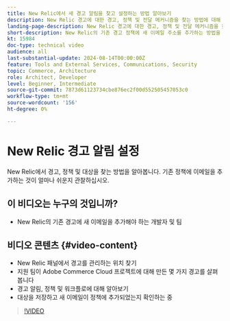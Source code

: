 ```yaml
---
title: New Relic에서 새 경고 알림을 찾고 설정하는 방법 알아보기
description: New Relic 경고에 대한 경고, 정책 및 전달 메커니즘을 찾는 방법에 대해 알아봅니다
landing-page-description: New Relic 경고에 대한 경고, 정책 및 전달 메커니즘을 찾는 방법에 대해 알아봅니다
short-description: New Relic의 기존 경고 정책에 새 이메일 주소를 추가하는 방법을 알아봅니다.
kt: 15984
doc-type: technical video
audience: all
last-substantial-update: 2024-08-14T00:00:00Z
feature: Tools and External Services, Communications, Security
topic: Commerce, Architecture
role: Architect, Developer
level: Beginner, Intermediate
source-git-commit: 7873d61123734cbe876ec2f00d552505457053c0
workflow-type: tm+mt
source-wordcount: '156'
ht-degree: 0%

---
```


# New Relic 경고 알림 설정

New Relic에서 경고, 정책 및 대상을 찾는 방법을 알아봅니다. 기존 정책에 이메일을 추가하는 것이 얼마나 쉬운지 관찰하십시오.

## 이 비디오는 누구의 것입니까?

* New Relic의 기존 경고에 새 이메일을 추가해야 하는 개발자 및 팀

## 비디오 콘텐츠 {#video-content}

* New Relic 패널에서 경고를 관리하는 위치 찾기
* 지원 팀이 Adobe Commerce Cloud 프로젝트에 대해 만든 몇 가지 경고를 살펴봅니다
* 경고 알림, 정책 및 워크플로에 대해 알아보기
* 대상을 저장하고 새 이메일이 정책에 추가되었는지 확인하는 중

>[!VIDEO](https://video.tv.adobe.com/v/3432774?learn=on)
